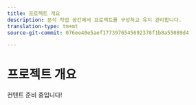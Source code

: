 ```yaml
---
title: 프로젝트 개요
description: 분석 작업 공간에서 프로젝트를 구성하고 유지 관리합니다.
translation-type: tm+mt
source-git-commit: 076ee40e5aef1773976545692378f1b8a55089d4

---
```



# 프로젝트 개요

컨텐트 준비 중입니다!